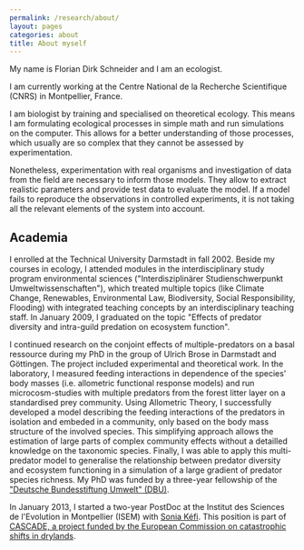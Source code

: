 ```yaml
---
permalink: /research/about/
layout: pages
categories: about
title: About myself
---
```


My name is Florian Dirk Schneider and I am an ecologist. 

I am currently working at the Centre National de la Recherche Scientifique (CNRS) in Montpellier, France. 

I am biologist by training and specialised on theoretical ecology. This means I am formulating ecological processes in simple math and run simulations on the computer. This allows for a better understanding of those processes, which usually are so complex that they cannot be assessed by experimentation. 

<!-- more --> 

Nonetheless, experimentation with real organisms and investigation of data from the field are necessary to inform those models. They allow to extract realistic parameters and provide test data to evaluate the model. If a model fails to reproduce the observations in controlled experiments, it is not taking all the relevant elements of the system into account. 

## Academia

I enrolled at the Technical University Darmstadt in fall 2002. Beside my courses in ecology, I attended modules in the interdisciplinary study program environmental sciences ("Interdisziplinärer Studienschwerpunkt Umweltwissenschaften"), which treated multiple topics (like Climate Change, Renewables, Environmental Law, Biodiversity, Social Responsibility, Flooding) with integrated teaching concepts by an interdisciplinary teaching staff. In January 2009, I graduated on the topic "Effects of predator diversity and intra-guild predation on ecosystem function".

I continued research on the conjoint effects of multiple-predators on a basal ressource during my PhD in the group of Ulrich Brose in Darmstadt and Göttingen. The project included experimental and theoretical work. In the laboratory, I measured feeding interactions in dependence of the species' body masses (i.e. allometric functional response models) and run microcosm-studies with multiple predators from the forest litter layer on a standardised prey community. Using Allometric Theory, I successfully developed a model describing the feeding interactions of the predators in isolation and embeded in a community, only based on the body mass structure of the involved species. This simplifying approach allows the estimation of large parts of complex community effects without a detailled knowledge on the taxonomic species. Finally, I was able to apply this multi-predator model to generalise the relationship between predator diversity and ecosystem functioning in a simulation of a large gradient of predator species richness.
My PhD was funded by a three-year fellowship of the ["Deutsche Bundesstiftung Umwelt" (DBU)](https://www.dbu.de/340.html).

In January 2013, I started a two-year PostDoc at the Institut des Sciences de l'Evolution in Montpellier (ISEM) with [Sonia Kéfi](http://sonia.kefi.fr). This position is part of [CASCADE, a project funded by the European Commission on catastrophic shifts in drylands](http://www.cascade-project.eu/). 